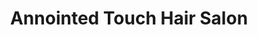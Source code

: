 ---
title: "Annointed Touch Hair Salon"
url: /fontana/annointed-touch-hair-salon/
shop: hairdresser
---